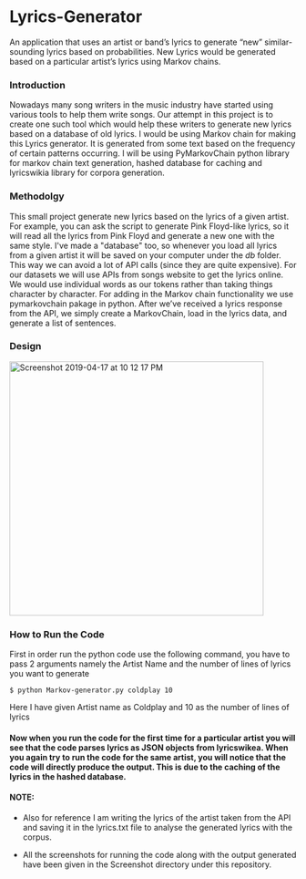 # Lyrics-Generator
An application that uses an artist or band’s lyrics to generate “new” similar-sounding lyrics based on probabilities. New Lyrics would be generated based on a particular artist’s lyrics using Markov chains.


### Introduction

Nowadays many song writers in the music industry have started using various tools to help them write songs. Our attempt in this project is to create one such tool which would help these writers to generate new lyrics based on a database of old lyrics.
I would be using Markov chain for making this Lyrics generator. It is generated from some text based on the frequency of certain patterns occurring.
I will be using PyMarkovChain python library for markov chain text generation, hashed database for caching and lyricswikia library for corpora generation.

### Methodolgy

This small project generate new lyrics based on the lyrics of a given artist. For example, you can ask the script to generate Pink Floyd-like lyrics, so it will read all the lyrics from Pink Floyd and generate a new one with the same style.
I've made a "database" too, so whenever you load all lyrics from a given artist it will be saved on your computer under the *db* folder. This way we can avoid a lot of API calls (since they are quite expensive).
For our datasets we will use APIs from songs website to get the lyrics online. We would use individual words as our tokens rather than taking things character by character. For adding in the Markov chain functionality we use pymarkovchain pakage in python.
After we’ve received a lyrics response from the API, we simply create a MarkovChain, load in the lyrics data, and generate a list of sentences.

### Design

<img width="446" alt="Screenshot 2019-04-17 at 10 12 17 PM" src="https://user-images.githubusercontent.com/45623734/56305433-eb5b6900-615d-11e9-876d-f2a357fb8c04.png">

### How to Run the Code

First in order run the python code use the following command, you have to pass 2 arguments namely the Artist Name and the number of lines of lyrics you want to generate
```
$ python Markov-generator.py coldplay 10
```
Here I have given Artist name as Coldplay and 10 as the number of lines of lyrics


#### Now when you run the code for the first time for a particular artist you will see that the code parses lyrics as JSON objects from lyricswikea. When you again try to run the code for the same artist, you will notice that the code will directly produce the output. This is due to the caching of the lyrics in the hashed database. 

#### NOTE: 

* Also for reference I am writing the lyrics of the artist taken from the API and saving it in the lyrics.txt file to analyse the generated lyrics with the corpus.

* All the screenshots for running the code along with the output generated have been given in the Screenshot directory under this repository. 

